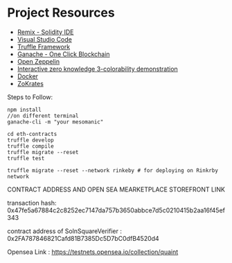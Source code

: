 


# Project Resources

* [Remix - Solidity IDE](https://remix.ethereum.org/)
* [Visual Studio Code](https://code.visualstudio.com/)
* [Truffle Framework](https://truffleframework.com/)
* [Ganache - One Click Blockchain](https://truffleframework.com/ganache)
* [Open Zeppelin ](https://openzeppelin.org/)
* [Interactive zero knowledge 3-colorability demonstration](http://web.mit.edu/~ezyang/Public/graph/svg.html)
* [Docker](https://docs.docker.com/install/)
* [ZoKrates](https://github.com/Zokrates/ZoKrates)



Steps to Follow:

    npm install
    //on different terminal
    ganache-cli -m "your mesomanic" 
    
    cd eth-contracts
    truffle develop
    truffle compile
    truffle migrate --reset
    truffle test
    
    truffle migrate --reset --network rinkeby # for deploying on Rinkrby network
    



CONTRACT ADDRESS AND OPEN SEA MEARKETPLACE STOREFRONT LINK

transaction hash:    0x47fe5a67884c2c8252ec7147da757b3650abbce7d5c0210415b2aa16f45ef343

contract address of SolnSquareVerifier : 0x2FA787846821Cafd81B7385Dc5D7bC0dfB4520d4

Opensea Link : https://testnets.opensea.io/collection/quaint
